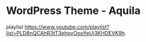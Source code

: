# WordPress Theme - Aquila

playlist https://www.youtube.com/playlist?list=PLD8nQCAhR3tT3ehpyOpoYeUj3KHDEVK9h
